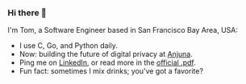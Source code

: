 ### Hi there 👋

I'm Tom, a Software Engineer based in San Francisco Bay Area, USA:

- I use C, Go, and Python daily.
- Now: building the future of digital privacy at [Anjuna](https://www.anjuna.io).
- Ping me on [LinkedIn](https://www.linkedin.com/in/app13y), or read more in the [official .pdf](./tom-appley-cv.pdf).
- Fun fact: sometimes I mix drinks; you've got a favorite?

